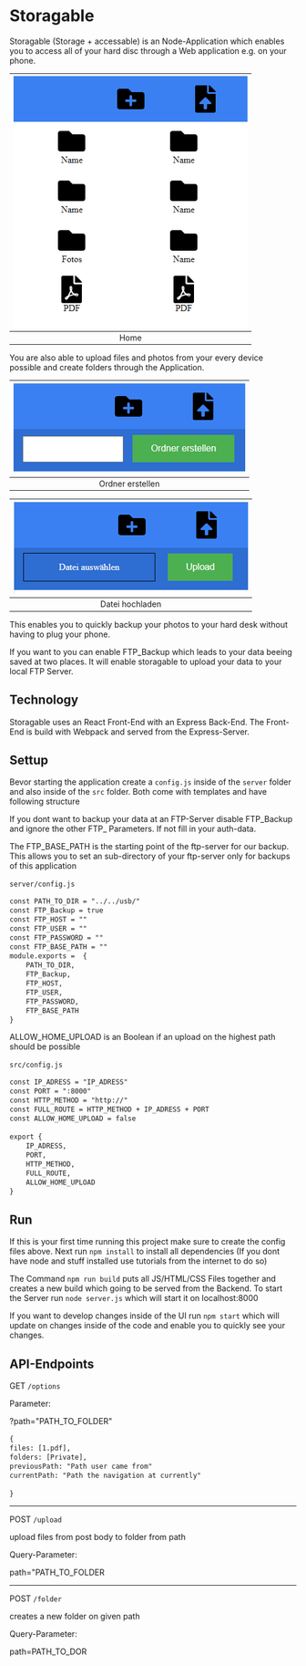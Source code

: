 # Storagable

Storagable (Storage + accessable) is an Node-Application which enables you to access all of your hard disc through a Web application e.g. on your phone.

|![Image Home](static/Images/home.png) |
|:--:|
| Home |


You are also able to upload files and photos from your every device possible and create folders through the Application.

|![Image Home](static/Images/ordner.png) |
|:--:|
| Ordner erstellen |

|![Image Home](static/Images/upload.png) |
|:--:|
| Datei hochladen |

This enables you to quickly backup your photos to your hard desk without having to plug your phone.

If you want to you can enable FTP_Backup which leads to your data beeing saved at 
two places. It will enable storagable to upload your data to your local FTP Server.

## Technology

Storagable uses an React Front-End with an Express Back-End. The Front-End is build with Webpack and served from the Express-Server.

## Settup

Bevor starting the application create a `config.js` inside of the `server` folder and also inside of the `src` folder. Both come with templates and have following structure

If you dont want to backup your data at an FTP-Server disable FTP_Backup and ignore the other FTP_ Parameters. If not fill in your auth-data.

The FTP_BASE_PATH is the starting point of the ftp-server for our backup. This allows you to set an sub-directory of your ftp-server only for backups of this application

`server/config.js`

```
const PATH_TO_DIR = "../../usb/"
const FTP_Backup = true
const FTP_HOST = ""
const FTP_USER = ""
const FTP_PASSWORD = ""
const FTP_BASE_PATH = ""
module.exports =  {
    PATH_TO_DIR,
    FTP_Backup,
    FTP_HOST,
    FTP_USER,
    FTP_PASSWORD,
    FTP_BASE_PATH
}
```

ALLOW_HOME_UPLOAD is an Boolean if an upload on the highest path should be possible

`src/config.js`

```
const IP_ADRESS = "IP_ADRESS"
const PORT = ":8000"
const HTTP_METHOD = "http://"
const FULL_ROUTE = HTTP_METHOD + IP_ADRESS + PORT
const ALLOW_HOME_UPLOAD = false

export {
    IP_ADRESS,
    PORT,
    HTTP_METHOD,
    FULL_ROUTE,
    ALLOW_HOME_UPLOAD
}
```

## Run

If this is your first time running this project make sure to create the config files above. Next run `npm install` to install all dependencies (If you dont have node and stuff installed use tutorials from the internet to do so)

The Command `npm run build` puts all JS/HTML/CSS Files together and creates a new build which going to be served from the Backend. To start the Server run `node server.js` which will start it on localhost:8000

If you want to develop changes inside of the UI run `npm start` which will update on changes inside of the code and enable you to quickly see your changes.


## API-Endpoints

GET `/options`

Parameter:

?path="PATH_TO_FOLDER"

```
{
files: [1.pdf],
folders: [Private],
previousPath: "Path user came from"
currentPath: "Path the navigation at currently"

}
```
___

POST `/upload`

upload files from post body to folder from path

Query-Parameter:

path="PATH_TO_FOLDER

___


POST `/folder`

creates a new folder on given path

Query-Parameter:

path=PATH_TO_DOR
